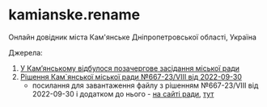 # kamianske.rename

Онлайн довідник міста Кам'янське Дніпропетровської області, Україна

Джерела:
1. [У Кам’янському відбулося позачергове засідання міської ради](https://kam.gov.ua/ua/news/pg/300922631055199_p13/ "Офіційний сайт Кам`янської міської ради")
2. [Рішення Кам`янської міської ради №667-23/VIII від 2022-09-30](http://so.kam.gov.ua/ua/treezas_so/pg/101022827613741_d1/ "Про перейменування вулиць, провулків, проспектів, бульварів, площ, скверів тощо Кам’янської міської територіальної громади, назви яких пов’язані з державою-агресором та/або її союзниками, під час дії воєнного стану")
   - посилання для завантаження файлу з рішенням №667-23/VIII від 2022-09-30 і додатком до нього - [на сайті ради](http://so.kam.gov.ua/ua/osxfile/pg/101022827613741_d1_1o/ "45_рішення.doc"), [тут](./assets/45_%D1%80%D1%96%D1%88%D0%B5%D0%BD%D0%BD%D1%8F.pdf)